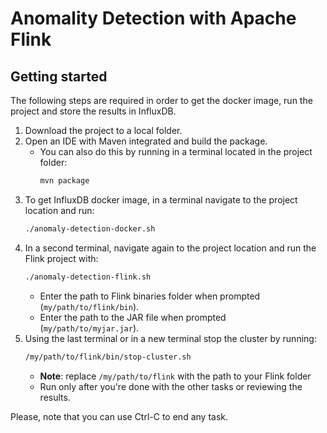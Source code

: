 # Anomality Detection with Apache Flink

## Getting started
The following steps are required in order to get the docker image, run the project and store the results in InfluxDB.

1. Download the project to a local folder.
2. Open an IDE with Maven integrated and build the package.
   - You can also do this by running in a terminal located in the project folder:
     ```bash
     mvn package
     ```
3. To get InfluxDB docker image, in a terminal navigate to the project location and run:
      ```bash
      ./anomaly-detection-docker.sh
      ```
4. In a second terminal, navigate again to the project location and run the Flink project with:
    ```bash
    ./anomaly-detection-flink.sh
    ```
   - Enter the path to Flink binaries folder when prompted (`my/path/to/flink/bin`).
   - Enter the path to the JAR file when prompted (`my/path/to/myjar.jar`).
5. Using the last terminal or in a new terminal stop the cluster by running:
   ```bash
   /my/path/to/flink/bin/stop-cluster.sh
   ```
   - **Note**: replace `/my/path/to/flink` with the path to your Flink folder
   - Run only after you're done with the other tasks or reviewing the results.

Please, note that you can use Ctrl-C to end any task.
